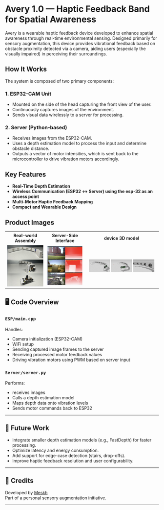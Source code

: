 # Avery 1.0 — Haptic Feedback Band for Spatial Awareness

Avery is a wearable haptic feedback device developed to enhance spatial awareness through real-time environmental sensing. Designed primarily for sensory augmentation, this device provides vibrational feedback based on obstacle proximity detected via a camera, aiding users (especially the visually impaired) in perceiving their surroundings.

## How It Works

The system is composed of two primary components:

### 1. **ESP32-CAM Unit**
- Mounted on the side of the head capturing the front view of the user.
- Continuously captures images of the environment.
- Sends visual data wirelessly to a server for processing.

### 2. **Server (Python-based)**
- Receives images from the ESP32-CAM.
- Uses a depth estimation model to process the input and determine obstacle distance.
- Outputs a vector of motor intensities, which is sent back to the microcontroller to drive vibration motors accordingly.

## Key Features
- **Real-Time Depth Estimation**
- **Wireless Communication (ESP32 ↔ Server) using the esp-32 as an access point**
- **Multi-Motor Haptic Feedback Mapping**
- **Compact and Wearable Design**

## Product Images



<table align="center">
  <tr>
    <th>Real-world Assembly</th>
    <th>Server-Side Interface</th>
    <th>device 3D model</th>
  </tr>
  <tr>
    <td><img src="Product/AveryReal-1.png" width="100%" alt="Real-world Assembly"></td>
    <td><img src="Product/Server.png" width="100%" alt="Server-Side Interface"></td>
    <td> 
      <p align="center">
        <img src="Product/Avery3D-1.png" width="30%" />
        <img src="Product/Avery3D-2.png" width="30%" />
        <img src="Product/Avery3D-3.png" width="30%" />
      </p>
    </td>
  </tr>
</table>

## 🖥️ Code Overview

### `ESP/main.cpp`
Handles:
- Camera initialization (ESP32-CAM)
- WiFi setup
- Sending captured image frames to the server
- Receiving processed motor feedback values
- Driving vibration motors using PWM based on server input

### `Server/server.py`
Performs:
- receives images
- Calls a depth estimation model
- Maps depth data onto vibration levels
- Sends motor commands back to ESP32

---

## 🧠 Future Work

- Integrate smaller depth estimation models (e.g., FastDepth) for faster processing.
- Optimize latency and energy consumption.
- Add support for edge-case detection (stairs, drop-offs).
- Improve haptic feedback resolution and user configurability.

---

## 🙏 Credits

Developed by [Meskh](https://github.com/meskh)   
Part of a personal sensory augmentation initiative.

---
